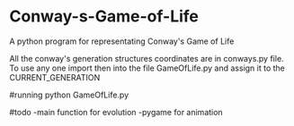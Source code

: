 # Conway-s-Game-of-Life
A python program for representating Conway's Game of Life

All the conway's generation structures coordinates are in conways.py file.
To use any one import then into the file GameOfLife.py
and assign it to the CURRENT_GENERATION

#running
python GameOfLife.py



#todo
-main function for evolution
-pygame for animation
